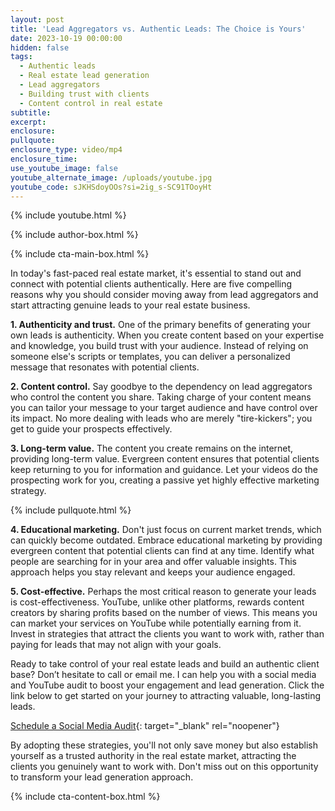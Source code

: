 ```yaml
---
layout: post
title: 'Lead Aggregators vs. Authentic Leads: The Choice is Yours'
date: 2023-10-19 00:00:00
hidden: false
tags:
  - Authentic leads
  - Real estate lead generation
  - Lead aggregators
  - Building trust with clients
  - Content control in real estate
subtitle:
excerpt:
enclosure:
pullquote:
enclosure_type: video/mp4
enclosure_time:
use_youtube_image: false
youtube_alternate_image: /uploads/youtube.jpg
youtube_code: sJKHSdoyOOs?si=2ig_s-SC91TOoyHt
---
```

{% include youtube.html %}

{% include author-box.html %}

{% include cta-main-box.html %}

In today's fast-paced real estate market, it's essential to stand out and connect with potential clients authentically. Here are five compelling reasons why you should consider moving away from lead aggregators and start attracting genuine leads to your real estate business.

**1\. Authenticity and trust.** One of the primary benefits of generating your own leads is authenticity. When you create content based on your expertise and knowledge, you build trust with your audience. Instead of relying on someone else's scripts or templates, you can deliver a personalized message that resonates with potential clients.

**2\. Content control.** Say goodbye to the dependency on lead aggregators who control the content you share. Taking charge of your content means you can tailor your message to your target audience and have control over its impact. No more dealing with leads who are merely "tire-kickers"; you get to guide your prospects effectively.

**3\. Long-term value.** The content you create remains on the internet, providing long-term value. Evergreen content ensures that potential clients keep returning to you for information and guidance. Let your videos do the prospecting work for you, creating a passive yet highly effective marketing strategy.

{% include pullquote.html %}

**4\. Educational marketing.** Don't just focus on current market trends, which can quickly become outdated. Embrace educational marketing by providing evergreen content that potential clients can find at any time. Identify what people are searching for in your area and offer valuable insights. This approach helps you stay relevant and keeps your audience engaged.

**5\. Cost-effective.** Perhaps the most critical reason to generate your leads is cost-effectiveness. YouTube, unlike other platforms, rewards content creators by sharing profits based on the number of views. This means you can market your services on YouTube while potentially earning from it. Invest in strategies that attract the clients you want to work with, rather than paying for leads that may not align with your goals.

Ready to take control of your real estate leads and build an authentic client base? Don’t hesitate to call or email me. I can help you with a social media and YouTube audit to boost your engagement and lead generation. Click the link below to get started on your journey to attracting valuable, long-lasting leads.

[Schedule a Social Media Audit](https://form.jotform.com/232895202996064){: target="_blank" rel="noopener"}

By adopting these strategies, you'll not only save money but also establish yourself as a trusted authority in the real estate market, attracting the clients you genuinely want to work with. Don't miss out on this opportunity to transform your lead generation approach.

{% include cta-content-box.html %}